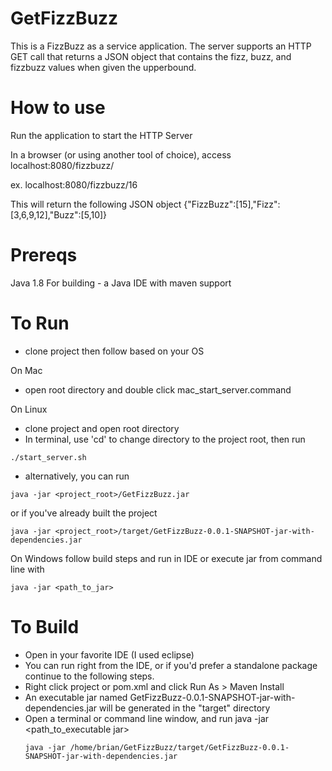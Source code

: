 # GetFizzBuzz
This is a FizzBuzz as a service application. The server supports an HTTP GET call that returns a JSON object that contains the fizz, buzz, and fizzbuzz values when given the upperbound.

# How to use
Run the application to start the HTTP Server

In a browser (or using another tool of choice), access localhost:8080/fizzbuzz/<number>

ex. localhost:8080/fizzbuzz/16

This will return the following JSON object
{"FizzBuzz":[15],"Fizz":[3,6,9,12],"Buzz":[5,10]}

# Prereqs
Java 1.8
For building - a Java IDE with maven support

# To Run
- clone project then follow based on your OS

On Mac
  - open root directory and double click mac_start_server.command
  
On Linux
  - clone project and open root directory
  - In terminal, use 'cd' to change directory to the project root, then run
  ```
  ./start_server.sh
  ```
  - alternatively, you can run
  ```
  java -jar <project_root>/GetFizzBuzz.jar
  ```
  or if you've already built the project
  ```
  java -jar <project_root>/target/GetFizzBuzz-0.0.1-SNAPSHOT-jar-with-dependencies.jar
  ```
  
On Windows
  follow build steps and run in IDE or execute jar from command line with
  ```
  java -jar <path_to_jar>
  ```
# To Build
- Open in your favorite IDE (I used eclipse)
- You can run right from the IDE, or if you'd prefer a standalone package continue to the following steps.
- Right click project or pom.xml and click Run As > Maven Install
- An executable jar named GetFizzBuzz-0.0.1-SNAPSHOT-jar-with-dependencies.jar will be generated in the "target" directory
- Open a terminal or command line window, and run java -jar <path_to_executable jar>
  ```
  java -jar /home/brian/GetFizzBuzz/target/GetFizzBuzz-0.0.1-SNAPSHOT-jar-with-dependencies.jar
  ```

